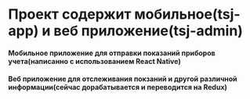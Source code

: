 
# Проект содержит мобильное(tsj-app) и веб приложение(tsj-admin)

#### Мобильное приложение для отправки показаний приборов учета(написанно с использованием React Native)

#### Веб приложение для отслеживания покзаний и другой различной информации(сейчас дорабатывается и переводится на Redux)
